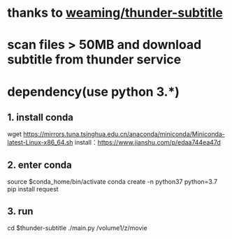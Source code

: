 # thanks to [weaming/thunder-subtitle](https://github.com/weaming/thunder-subtitle)
# scan files > 50MB and download subtitle from thunder service

# dependency(use python 3.*)

## 1. install conda
wget https://mirrors.tuna.tsinghua.edu.cn/anaconda/miniconda/Miniconda-latest-Linux-x86_64.sh
install：https://www.jianshu.com/p/edaa744ea47d

## 2. enter conda
source $conda_home/bin/activate
conda create -n python37 python=3.7
pip install request

## 3. run
cd $thunder-subtitle
./main.py /volume1/z/movie